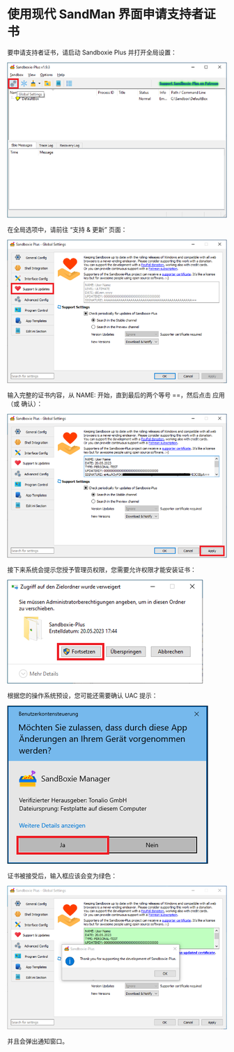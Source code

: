 # 使用现代 SandMan 界面申请支持者证书

要申请支持者证书，请启动 Sandboxie Plus 并打开全局设置：

![](../Media/PlusCert1.png)

在全局选项中，请前往 “支持 & 更新” 页面：

![](../Media/PlusCert2.png)

输入完整的证书内容，从 NAME: 开始，直到最后的两个等号 ==，然后点击 应用（或 确认）：

![](../Media/PlusCert3b.png)

接下来系统会提示您授予管理员权限，您需要允许权限才能安装证书：

![](../Media/PlusCert4.png)

根据您的操作系统预设，您可能还需要确认 UAC 提示：

![](../Media/PlusCert5b.png)

证书被接受后，输入框应该会变为绿色：

![](../Media/PlusCert6.png)

并且会弹出通知窗口。

